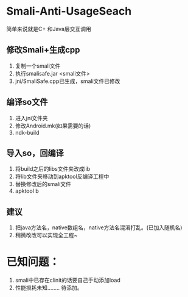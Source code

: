 ﻿# Smali-Anti-UsageSeach
简单来说就是C+ 和Java层交互调用


## 修改Smali+生成cpp
1. 复制一个smali文件
2. 执行smalisafe.jar \<smali文件\>
3. jni/SmaliSafe.cpp已生成，smali文件已修改

## 编译so文件
1. 进入jni文件夹
2. 修改Android.mk(如果需要的话)
2. ndk-build

## 导入so，回编译
1. 将build之后的libs文件夹改成lib
2. 将lib文件夹移动到apktool反编译工程中
3. 替换修改后的smali文件
4. apktool b


## 建议
1. 把java方法名，native数组名，native方法名混淆打乱。(已加入随机名)
2. 稍微改改可以实现全工程~


# 已知问题：
1. smali中已存在clinit的话要自己手动添加load
2. 性能损耗未知........
待添加。
